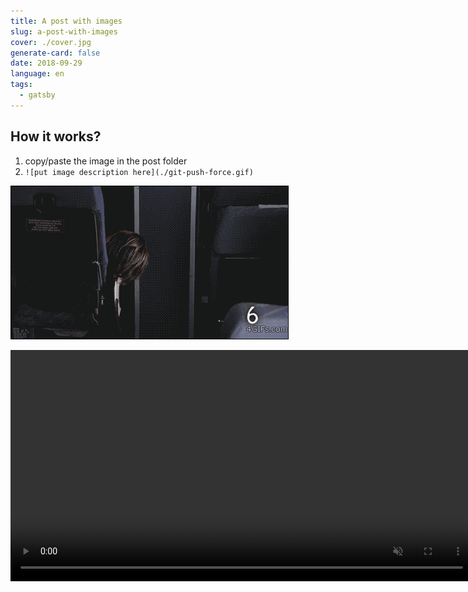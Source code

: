 ```yaml
---
title: A post with images
slug: a-post-with-images
cover: ./cover.jpg
generate-card: false
date: 2018-09-29
language: en
tags:
  - gatsby
---
```


## How it works?

1. copy/paste the image in the post folder
2. `![put image description here](./git-push-force.gif)`

![a funny gif](./git-push-force.gif)

<video autoplay muted loop width="740" controls>
  <source src="../../videos/setup.mp4" type="video/mp4" />
  Your browser does not support the video tag.
</video>
